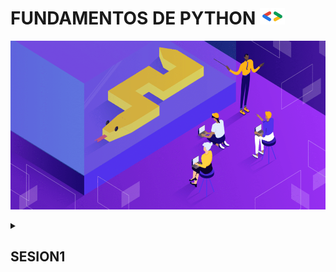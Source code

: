 # FUNDAMENTOS DE PYTHON <img src="https://github.com/aalvaropc/FundamentosPython/blob/main/img/dsc-sticker-files-brackets.png " width="40">

<p><img src="https://github.com/aalvaropc/FundamentosPython/blob/main/img/learn-python.png" width="990" height="270"></p>

<details><summary><h2>SESION1</h2></summary>

<details><summary><h3>TIPOS DE DATOS</h3></summary>

- NUMERICOS

| Nombre | Descripción| Ejemplo |
|------|---|---|
| int | números enteros| 23, 1_000_000|
| float | números reales| 4.5, 1. |
| complex | números complejos| 3 + 3j, 1 + 4j|

- SECUENCIALES

| Nombre | Descripción| Ejemplo |
|------|---|---|
| list | secuencia mutable de valores| [23, .1, 1+4j, [1,2,3]]|
| tuple | secuencia inmutable de valores| ("hola", 'como estas') |
| range | secuencia inmutable de números y se usa comúnmente para <br>repetir un número específico de veces en bucles for| range(0,3)|

- TIPO DE SECUENCIA DE TEXTO

| Nombre | Descripción| Ejemplo |
|------|---|---|
| str | Las cadenas implementan todas las operaciones de secuencia <br>comunes, junto a métodos adicionales| "Hello world"|

- TIPO BOOLEANO

| Nombre | Descripción| Ejemplo |
|------|---|---|
| bool | Se utilizan para representar valores de verdad| True, False|

- TIPO DE MAPEO

| Nombre | Descripción| Ejemplo |
|------|---|---|
| dict | asigna valores hash a objetos arbitrarios| {2018 : "juan", 2022: "juana"}|

- TIPOS DE CONJUNTOS

| Nombre | Descripción| Ejemplo |
|------|---|---|
| set | almacena elementos unicos de manera desordenada y son mutables| {5, 8, 1}|
| frozenset | similar a los set, con la excepción de que son inmutables| frozenset({1, 2, 3}) |

- TIPO NONE

| Nombre | Descripción| Ejemplo |
|------|---|---|
| NoneType | Es devuelto por funciones que no devuelven explícitamente un valor| None|

</details>
<details><summary><h3>VARIABLES</h3></summary>

Son contenedores que almacenan valores.

<h3>REGLAS PARA CREAR VARIABLES</h4>

- Debe comenzar con una letra o el carácter de subrayado.

- No puede comenzar con un número.

- Solo puede contener caracteres alfanuméricos y guiones bajos (A-z, 0-9 y _).

- Distinguen entre mayúsculas y minúsculas (nombre, Nombre y NOMBRE son tres variables diferentes).

- Las palabras reservadas (palabras clave) no se pueden usar para nombrar la variable.

<h3>DECLARANDO VARIABLES</h3>

```python
saludo = "hola"
edad = 30
```

<h3>CASTING</h3>

```python
x = str(3)    # x será '3'
y = int(3)    # y será 3
z = float(3)  # z será 3.0
```
</details>

<details><summary><h3>ESTRUCTURA CONDICIONAL IF, ELIF Y ELSE</h3></summary>
  
La estructura  if/elif/else es una forma común de controlar el flujo de un programa, lo que te permite ejecutar bloques de código específicos según el valor de algunos datos
  
<h3>SENTENCIA IF</h3>
  
Si la condición que sigue a la palabra clave if  se evalúa como verdadera, el bloque de código se ejecutará. Ten en cuenta que los paréntesis no se utilizan antes y después de la verificación de condición como en otros idiomas.
 
```python
if True:
  print("Se mustra este mensaje")
```
  
<h3>SENTENCIA ELSE</h3>
  
Opcionalmente, puedes agregar una respuesta else que se ejecutará si la condición es false.

```python
if not True:
  print('¡La sentencia If se ejecutará!')
else:
  print('¡La sentencia Else se ejecutará!')
```
  
<h3>SENTENCIA ELIF</h3>

Se pueden verificar varias condiciones al incluir una o más verificaciones elif después de su declaración if inicial. Ten en cuenta que solo se ejecutará una condición:

```python
z = 7

if z > 8:
  print("¡No voy a imprimir!") #esta sentencia no se ejecuta
elif z > 5:
  print("¡Yo lo haré!") #esta sentencia se ejecuta
elif z > 6:
  print("¡Tampoco voy a imprimir!") #esta sentencia no se ejecuta
else:
  print("¡Yo tampoco!") #esta sentencia no se ejecuta
``` 
Solo se ejecutará la primera condición que se evalúe como true. Aunque z > 6 es true, el bloque if/elif/else termina después de la primera condición verdadera. Esto significa que un else solo se ejecutará si ninguna de las condiciones es true.
  
<h3>SENTENCIAS IF ANIDADAS</h3>
  
También podemos crear if anidados para la toma de decisiones.
Tomemos un ejemplo de cómo encontrar un número que sea par y también mayor que 10

```python
x = 34
if x %  2 == 0:  # así es como creas un comentario y ahora comprueba número par.
  if x > 10:
    print("Este número es par y es mayor que 10")
  else:
    print("Este número es par, pero no mayor 10")
else:
  print("El número no es par. Así que punto de verificación más.")
``` 
<h3>DECLARACIÓN IF-ELSE EN LINEA</h3>

Podemos usar declaraciones if-else en funciones de Python en línea.
El siguiente ejemplo debe verificar si el número es mayor o igual que 50, si es así, retorna True:

```python
x = 89
es_mayor = True if x >= 50 else False

print(es_mayor) #True
``` 
</details>
</details>

